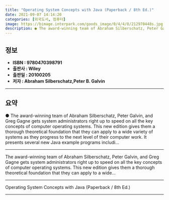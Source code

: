 ```yaml
---
title: "Operating System Concepts with Java (Paperback / 8th Ed.)"
date: 2021-09-07 14:14:20
categories: [외국도서, 컴퓨터]
image: https://bimage.interpark.com/goods_image/0/4/4/8/212970448s.jpg
description: ● The award-winning team of Abraham Silberschatz, Peter Galvin, and Greg Gagne gets system administrators right up to speed on all the key concepts of computer
---
```


## **정보**

- **ISBN : 9780470398791**
- **출판사 : Wiley**
- **출판일 : 20100205**
- **저자 : Abraham Silberschatz,Peter B. Galvin**

------



## **요약**

●  The award-winning team of Abraham Silberschatz, Peter Galvin, and Greg Gagne gets system administrators right up to speed on all the key concepts of computer operating systems. This new edition gives them a thorough theoretical foundation that they can apply to a wide variety of systems as they progress to the next level of their computer work. It presents several new Java example programs includi...

------

The award-winning team of Abraham Silberschatz, Peter Galvin, and Greg Gagne gets system administrators right up to speed on all the key concepts of computer operating systems. This new edition gives them a thorough theoretical foundation that they can apply to a wide... 

------


Operating System Concepts with Java (Paperback / 8th Ed.) 

------


